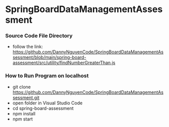 # SpringBoardDataManagementAssessment


### Source Code File Directory

* follow the link: https://github.com/DannyNguyenCode/SpringBoardDataManagementAssessment/blob/main/spring-board-assessment/src/utility/findNumberGreaterThan.js

### How to Run Program on localhost

* git clone https://github.com/DannyNguyenCode/SpringBoardDataManagementAssessment.git
* open folder in Visual Studio Code
* cd spring-board-assessment
* npm install
* npm start